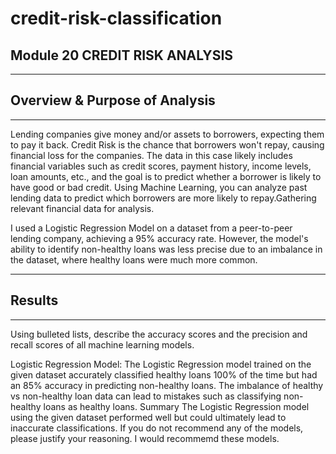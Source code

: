 # credit-risk-classification
## Module 20 CREDIT RISK ANALYSIS
__________________________________________
## Overview & Purpose of Analysis
__________________________________________
Lending companies give money and/or assets to borrowers, expecting them to pay it back. Credit Risk is the chance that borrowers won't repay, causing financial loss for the companies. The data in this case likely includes financial variables such as credit scores, payment history, income levels, loan amounts, etc., and the goal is to predict whether a borrower is likely to have good or bad credit. Using Machine Learning, you can analyze past lending data to predict which borrowers are more likely to repay.Gathering relevant financial data for analysis.

I used a Logistic Regression Model on a dataset from a peer-to-peer lending company, achieving a 95% accuracy rate. However, the model's ability to identify non-healthy loans was less precise due to an imbalance in the dataset, where healthy loans were much more common.
__________________________________________

## Results
___________________________________________
Using bulleted lists, describe the accuracy scores and the precision and recall scores of all machine learning models.

Logistic Regression Model:
The Logistic Regression model trained on the given dataset accurately classified healthy loans 100% of the time but had an 85% accuracy in predicting non-healthy loans.
The imbalance of healthy vs non-healthy loan data can lead to mistakes such as classifying non-healthy loans as healthy loans.
Summary
The Logistic Regression model using the given dataset performed well but could ultimately lead to inaccurate classifications.
If you do not recommend any of the models, please justify your reasoning. I would recommemd these models.
